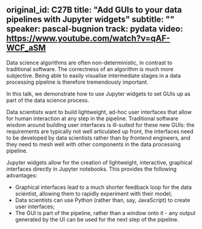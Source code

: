 original_id: C27B
title: "Add GUIs to your data pipelines with Jupyter widgets"
subtitle: ""
speaker: pascal-bugnion
track: pydata
video: https://www.youtube.com/watch?v=qAF-WCF_aSM
---
Data science algorithms are often non-deterministic, in contrast to traditional software. The correctness of an algorithm is much more subjective. Being able to easily visualise intermediate stages in a data processing pipeline is therefore tremendously important.

In this talk, we demonstrate how to use Jupyter widgets to set GUIs up as part of the data science process.

Data scientists want to build lightweight, ad-hoc user interfaces that allow for human interaction at any step in the pipeline. Traditional software wisdom around building user interfaces is ill-suited for these new GUIs: the requirements are typically not well articulated up front, the interfaces need to be developed by data scientists rather than by frontend engineers, and they need to mesh well with other components in the data processing pipeline.

Jupyter widgets allow for the creation of lightweight, interactive, graphical interfaces directly in Jupyter notebooks. This provides the following advantages:

 - Graphical interfaces lead to a much shorter feedback loop for the data scientist, allowing them to rapidly experiment with their model;
 - Data scientists can use Python (rather than, say, JavaScript) to create user interfaces;
 - The GUI is part of the pipeline, rather than a window onto it - any output generated by the UI can be used for the next step of the pipeline.